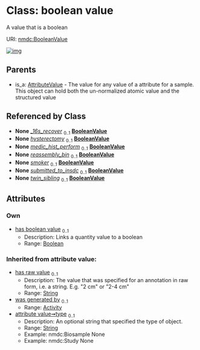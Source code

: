 
# Class: boolean value


A value that is a boolean

URI: [nmdc:BooleanValue](https://microbiomedata/meta/BooleanValue)


[![img](https://yuml.me/diagram/nofunky;dir:TB/class/[AttributeValue]^-[BooleanValue&#124;has_boolean_value:boolean%20%3F;has_raw_value(i):string%20%3F;type(i):string%20%3F],[AttributeValue],[Activity])](https://yuml.me/diagram/nofunky;dir:TB/class/[AttributeValue]^-[BooleanValue&#124;has_boolean_value:boolean%20%3F;has_raw_value(i):string%20%3F;type(i):string%20%3F],[AttributeValue],[Activity])

## Parents

 *  is_a: [AttributeValue](AttributeValue.md) - The value for any value of a attribute for a sample. This object can hold both the un-normalized atomic value and the structured value

## Referenced by Class

 *  **None** *[_16s_recover](_16s_recover.md)*  <sub>0..1</sub>  **[BooleanValue](BooleanValue.md)**
 *  **None** *[hysterectomy](hysterectomy.md)*  <sub>0..1</sub>  **[BooleanValue](BooleanValue.md)**
 *  **None** *[medic_hist_perform](medic_hist_perform.md)*  <sub>0..1</sub>  **[BooleanValue](BooleanValue.md)**
 *  **None** *[reassembly_bin](reassembly_bin.md)*  <sub>0..1</sub>  **[BooleanValue](BooleanValue.md)**
 *  **None** *[smoker](smoker.md)*  <sub>0..1</sub>  **[BooleanValue](BooleanValue.md)**
 *  **None** *[submitted_to_insdc](submitted_to_insdc.md)*  <sub>0..1</sub>  **[BooleanValue](BooleanValue.md)**
 *  **None** *[twin_sibling](twin_sibling.md)*  <sub>0..1</sub>  **[BooleanValue](BooleanValue.md)**

## Attributes


### Own

 * [has boolean value](has_boolean_value.md)  <sub>0..1</sub>
     * Description: Links a quantity value to a boolean
     * Range: [Boolean](types/Boolean.md)

### Inherited from attribute value:

 * [has raw value](has_raw_value.md)  <sub>0..1</sub>
     * Description: The value that was specified for an annotation in raw form, i.e. a string. E.g. "2 cm" or "2-4 cm"
     * Range: [String](types/String.md)
 * [was generated by](was_generated_by.md)  <sub>0..1</sub>
     * Range: [Activity](Activity.md)
 * [attribute value➞type](attribute_value_type.md)  <sub>0..1</sub>
     * Description: An optional string that specified the type of object.
     * Range: [String](types/String.md)
     * Example: nmdc:Biosample None
     * Example: nmdc:Study None

